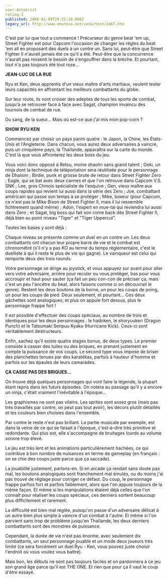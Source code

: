 ```yaml
---
user:Antekrist
rating:3
published: 2008-01-09T20:32:18.000Z
legacy_url: http://www.emunova.net/veda/test/2467.htm
---
```

C'est par lui que tout a commencé ! Précurseur du genre beat 'em up, Street Fighter est pour Capcom l'occasion de changer les règles du beat 'em all en proposant des duels à un contre un. Sans lui, peut-être que Street Fighter II n'aurait jamais été ce qu'il a été. Peut-être que la concurrence n'aurait pas ressenti le besoin de s'engouffrer dans la brèche. Et pourtant, tout n'a pas toujours été tout rose...  

  

**JEAN-LUC DE LA RUE**  

Ryu et Ken, deux apprentis d'un vieux maître d'arts martiaux, veulent tester leurs capacités en affrontant les meilleurs combattants du globe.  

Sur leur route, ils vont croiser des adeptes de tous les sports de combat, jusqu'à se retrouver face à face avec Sagat, champion invaincu des tournois de combat de rue.  

  

Du sang, de la sueur... Mais où est-ce que j'ai mis mon pop-corn ?  

  

**SHOW RYU KEN**  

Commencez par choisir un pays parmi quatre : le Japon, la Chine, les États-Unis et l'Angleterre. Dans chacun, vous aurez deux adversaires à vaincre, puis un cinquième pays, la Thaïlande, apparaîtra sur la carte du monde. C'est là que vous affronterez les deux boss du jeu.  

Vous voici donc opposé à Retsu, moine shaolin sans grand talent ; Geki, un ninja dont la technique de téléportation sera réutilisée pour le personnage de Dhalsim ; Birdie, punk et grosse brute de retour dans Street Fighter Zero ; Eagle, qui se bat avec deux cannes et que l'on retrouve dans Capcom V.S. SNK ; Lee, gros Chinois spécialiste de l'esquive ; Gen, vieux maître aux coups rapides qui revient lui aussi dans la série des Zero ; Joe, combattant américain qui passe son temps à se protéger ; Mike, boxeur (pour Capcom, ce n'est pas le Mike Bison de Street Fighter II, mais il lui ressemble fichtrement quand même) ; Adon, l'expert en mue-tai qui reviendra lui aussi dans Zero ; et Sagat, big boss qui fait son come back dès Street Fighter II, déjà bien au point niveau "Tiger" et "Tiger Uppercut".  

Toutes les bases y sont déjà :   

Chaque niveau se présente comme un duel en un contre un. Les deux combattants ont chacun leur propre barre de vie et le combat est chronométré (s'il n'y a pas KO au terme du temps règlementaire, c'est le duelliste à qui il reste le plus de vie qui gagne). Le vainqueur est celui qui remporte deux des trois rounds.  

Votre personnage se dirige au joystick, et vous appuyez sur avant pour aller vers votre adversaire, arrière pour reculer ou vous protéger, bas pour vous accroupir et haut pour sauter (ça fait un peu con-con de préciser ça, mais c'est un peu l'ancêtre du beat, alors faisons comme si on découvrait le genre). Restent les deux boutons de la borne, un pour les coups de poing, un pour les coups de pied. Deux seulement, et pourtant... Ces deux gâchettes sont analogiques, et plus on appuie fort dessus, plus le personnage frappe fort !  

Il est possible d'effectuer des coups spéciaux, au nombre de trois et identiques pour les deux personnages : le hadoken, le shoryuuken (Dragon Punch) et le Tatsumaki Senpuu Kyaku (Hurricane Kick). Ceux-ci sont véritablement destructeurs.  

Enfin, sachez qu'il existe quatre stages bonus, de deux types. Le premier consiste à casser des tuiles ou des briques, en prenant justement en compte la puissance de vos coups. Le second type vous impose de briser des planchettes tenues par des karatékas, parfois à hauteur d'homme et parfois sur les épaules de leurs camarades.  

  

**ÇA CASSE PAS DES BRIQUES...**  

On trouve déjà quelques personnages qui vont faire la légende, la plupart étant repris dans les futurs épisodes. On notera au passage qu'il y a encore un ninja, c'était vraiment l'inévitable à l'époque...  

Les graphismes ne sont pas vilains. Les sprites sont assez gros (mais pas très travaillés par contre, on peut pas tout avoir), les décors plutôt détaillés et les couleurs bien choisies dans l'ensemble.  

Par contre le reste n'est pas brillant. La partie musicale par exemple, est dans la veine de ce qui se faisait à l'époque, c'est-à-dire très primitive et redondante. Qui plus est, elle s'accompagne de bruitages lourds au volume sonore trop élevé.  

Le jeu est très lent et les animations particulièrement hachées, ce qui contribue à bon nombre de nuisances en terme de gameplay (en français : on se chie des coups juste parce que ça saccade).  

La jouabilité justement, parlons-en. Si en arcade ça rendait sans doute pas mal, les boutons analogiques sont franchement mal émulés, ou du moins j'ai pas trouvé de réglage pour corriger ce défaut. Du coup, le personnage frappe parfois fort et parfois faiblement, alors que l'on appuie toujours de la même façon. Et même si les manipulations étaient déjà celles que l'on connaît pour réaliser les coups spéciaux, ces derniers sortent beaucoup plus difficilement et rarement.  

La difficulté est bien mal réglée, puisqu'on passe d'un adversaire délicat à un autre bien plus simple à vaincre d'un combat à l'autre. Et même si l'on parvient sans trop de problème jusqu'en Thaïlande, les deux derniers combattants sont des monstres de puissance.  

Cependant, la durée de vie n'est pas énorme, avec seulement dix combattants, un seul personnage jouable et un mode deux joueurs très limité (ce sera forcément un duel Ryu - Ken, vous pouvez juste choisir l'endroit où vous voulez vous battre).  

Mais bon, les débuts ne sont pas toujours faciles et on pardonnera à ce jeu son grand âge parce qu'il est THE ONE. Et rien que pour ça il vaut le coup d'être essayé.